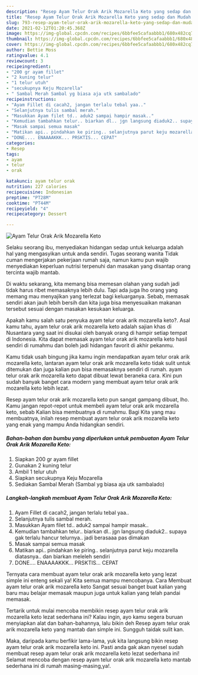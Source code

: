 ```yaml
---
description: "Resep Ayam Telur Orak Arik Mozarella Keto yang sedap dan Mudah Dibuat"
title: "Resep Ayam Telur Orak Arik Mozarella Keto yang sedap dan Mudah Dibuat"
slug: 793-resep-ayam-telur-orak-arik-mozarella-keto-yang-sedap-dan-mudah-dibuat
date: 2021-02-12T01:20:45.368Z
image: https://img-global.cpcdn.com/recipes/6bbfee5cafaabbb1/680x482cq70/ayam-telur-orak-arik-mozarella-keto-foto-resep-utama.jpg
thumbnail: https://img-global.cpcdn.com/recipes/6bbfee5cafaabbb1/680x482cq70/ayam-telur-orak-arik-mozarella-keto-foto-resep-utama.jpg
cover: https://img-global.cpcdn.com/recipes/6bbfee5cafaabbb1/680x482cq70/ayam-telur-orak-arik-mozarella-keto-foto-resep-utama.jpg
author: Bettie Moss
ratingvalue: 4.1
reviewcount: 3
recipeingredient:
- "200 gr ayam fillet"
- "2 kuning telur"
- "1 telur utuh"
- "secukupnya Keju Mozarella"
- " Sambal Merah Sambal yg biasa aja utk sambalado"
recipeinstructions:
- "Ayam Fillet di cacah2, jangan terlalu tebal yaa.."
- "Selanjutnya tulis sambal merah."
- "Masukkan Ayam filet td.. aduk2 sampai hampir masak.."
- "Kemudian tambahkan telur.. biarkan dl.. jgn langsung diaduk2.. supaya gak terlalu hancur telurnya.. jadi berasaaa pas dimakan"
- "Masak sampai semua masak"
- "Matikan api.. pindahkan ke piring.. selanjutnya parut keju mozarella diatasnya.. dan biarkan meleleh sendiri"
- "DONE.... ENAAAAKKK... PRSKTIS... CEPAT"
categories:
- Resep
tags:
- ayam
- telur
- orak

katakunci: ayam telur orak 
nutrition: 227 calories
recipecuisine: Indonesian
preptime: "PT28M"
cooktime: "PT44M"
recipeyield: "4"
recipecategory: Dessert

---
```



![Ayam Telur Orak Arik Mozarella Keto](https://img-global.cpcdn.com/recipes/6bbfee5cafaabbb1/680x482cq70/ayam-telur-orak-arik-mozarella-keto-foto-resep-utama.jpg)

Selaku seorang ibu, menyediakan hidangan sedap untuk keluarga adalah hal yang mengasyikan untuk anda sendiri. Tugas seorang  wanita Tidak cuman mengerjakan pekerjaan rumah saja, namun kamu pun wajib menyediakan keperluan nutrisi terpenuhi dan masakan yang disantap orang tercinta wajib mantab.

Di waktu  sekarang, kita memang bisa memesan olahan yang sudah jadi tidak harus ribet memasaknya lebih dulu. Tapi ada juga lho orang yang memang mau menyajikan yang terlezat bagi keluarganya. Sebab, memasak sendiri akan jauh lebih bersih dan kita juga bisa menyesuaikan makanan tersebut sesuai dengan masakan kesukaan keluarga. 



Apakah kamu salah satu penyuka ayam telur orak arik mozarella keto?. Asal kamu tahu, ayam telur orak arik mozarella keto adalah sajian khas di Nusantara yang saat ini disukai oleh banyak orang di hampir setiap tempat di Indonesia. Kita dapat memasak ayam telur orak arik mozarella keto hasil sendiri di rumahmu dan boleh jadi hidangan favorit di akhir pekanmu.

Kamu tidak usah bingung jika kamu ingin mendapatkan ayam telur orak arik mozarella keto, lantaran ayam telur orak arik mozarella keto tidak sulit untuk ditemukan dan juga kalian pun bisa memasaknya sendiri di rumah. ayam telur orak arik mozarella keto dapat dibuat lewat beraneka cara. Kini pun sudah banyak banget cara modern yang membuat ayam telur orak arik mozarella keto lebih lezat.

Resep ayam telur orak arik mozarella keto pun sangat gampang dibuat, lho. Kamu jangan repot-repot untuk membeli ayam telur orak arik mozarella keto, sebab Kalian bisa membuatnya di rumahmu. Bagi Kita yang mau membuatnya, inilah resep membuat ayam telur orak arik mozarella keto yang enak yang mampu Anda hidangkan sendiri.

<!--inarticleads1-->

##### Bahan-bahan dan bumbu yang diperlukan untuk pembuatan Ayam Telur Orak Arik Mozarella Keto:

1. Siapkan 200 gr ayam fillet
1. Gunakan 2 kuning telur
1. Ambil 1 telur utuh
1. Siapkan secukupnya Keju Mozarella
1. Sediakan  Sambal Merah (Sambal yg biasa aja utk sambalado)




<!--inarticleads2-->

##### Langkah-langkah membuat Ayam Telur Orak Arik Mozarella Keto:

1. Ayam Fillet di cacah2, jangan terlalu tebal yaa..
1. Selanjutnya tulis sambal merah.
1. Masukkan Ayam filet td.. aduk2 sampai hampir masak..
1. Kemudian tambahkan telur.. biarkan dl.. jgn langsung diaduk2.. supaya gak terlalu hancur telurnya.. jadi berasaaa pas dimakan
1. Masak sampai semua masak
1. Matikan api.. pindahkan ke piring.. selanjutnya parut keju mozarella diatasnya.. dan biarkan meleleh sendiri
1. DONE.... ENAAAAKKK... PRSKTIS... CEPAT




Ternyata cara membuat ayam telur orak arik mozarella keto yang lezat simple ini enteng sekali ya! Kita semua mampu mencobanya. Cara Membuat ayam telur orak arik mozarella keto Sangat sesuai banget buat kalian yang baru mau belajar memasak maupun juga untuk kalian yang telah pandai memasak.

Tertarik untuk mulai mencoba membikin resep ayam telur orak arik mozarella keto lezat sederhana ini? Kalau ingin, ayo kamu segera buruan menyiapkan alat dan bahan-bahannya, lalu bikin deh Resep ayam telur orak arik mozarella keto yang mantab dan simple ini. Sungguh taidak sulit kan. 

Maka, daripada kamu berfikir lama-lama, yuk kita langsung bikin resep ayam telur orak arik mozarella keto ini. Pasti anda gak akan nyesel sudah membuat resep ayam telur orak arik mozarella keto lezat sederhana ini! Selamat mencoba dengan resep ayam telur orak arik mozarella keto mantab sederhana ini di rumah masing-masing,ya!.

